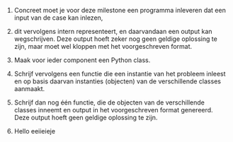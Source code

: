 1. Concreet moet je voor deze milestone een programma inleveren dat een input van de case kan inlezen, 

2. dit vervolgens intern representeert, en daarvandaan een output kan wegschrijven. Deze output hoeft zeker nog geen geldige oplossing te zijn, maar moet wel kloppen met het voorgeschreven format.

3. Maak voor ieder component een Python class. 

4. Schrijf vervolgens een functie die een instantie van het probleem inleest en op basis daarvan instanties (objecten) van de verschillende classes aanmaakt. 

5. Schrijf dan nog één functie, die de objecten van de verschillende classes inneemt en output in het voorgeschreven format genereerd. Deze output hoeft geen geldige oplossing te zijn.

6. Hello eeiieieje